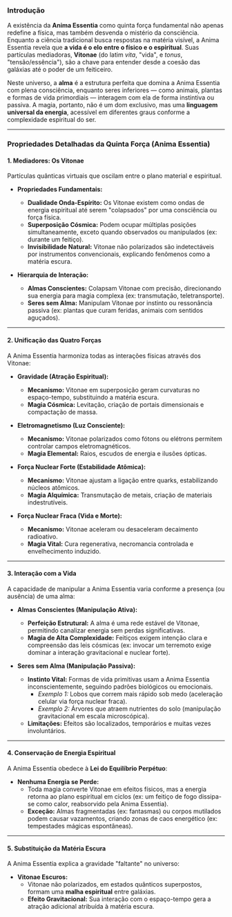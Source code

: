 ### **Introdução**  
A existência da **Anima Essentia** como quinta força fundamental não apenas redefine a física, mas também desvenda o mistério da consciência. Enquanto a ciência tradicional busca respostas na matéria visível, a Anima Essentia revela que **a vida é o elo entre o físico e o espiritual**. Suas partículas mediadoras, **Vitonae** (do latim *vita*, "vida", e *tonus*, "tensão/essência"), são a chave para entender desde a coesão das galáxias até o poder de um feiticeiro.  

Neste universo, a **alma** é a estrutura perfeita que domina a Anima Essentia com plena consciência, enquanto seres inferiores — como animais, plantas e formas de vida primordiais — interagem com ela de forma instintiva ou passiva. A magia, portanto, não é um dom exclusivo, mas uma **linguagem universal da energia**, acessível em diferentes graus conforme a complexidade espiritual do ser.  

---

### **Propriedades Detalhadas da Quinta Força (Anima Essentia)**  

#### **1. Mediadores: Os Vitonae**  
Partículas quânticas virtuais que oscilam entre o plano material e espiritual.  

- **Propriedades Fundamentais:**  
  - **Dualidade Onda-Espírito:** Os Vitonae existem como ondas de energia espiritual até serem "colapsados" por uma consciência ou força física.  
  - **Superposição Cósmica:** Podem ocupar múltiplas posições simultaneamente, exceto quando observados ou manipulados (ex: durante um feitiço).  
  - **Invisibilidade Natural:** Vitonae não polarizados são indetectáveis por instrumentos convencionais, explicando fenômenos como a matéria escura.  

- **Hierarquia de Interação:**  
  - **Almas Conscientes:** Colapsam Vitonae com precisão, direcionando sua energia para magia complexa (ex: transmutação, teletransporte).  
  - **Seres sem Alma:** Manipulam Vitonae por instinto ou ressonância passiva (ex: plantas que curam feridas, animais com sentidos aguçados).  

---

#### **2. Unificação das Quatro Forças**  
A Anima Essentia harmoniza todas as interações físicas através dos Vitonae:  

- **Gravidade (Atração Espiritual):**  
  - **Mecanismo:** Vitonae em superposição geram curvaturas no espaço-tempo, substituindo a matéria escura.  
  - **Magia Cósmica:** Levitação, criação de portais dimensionais e compactação de massa.  

- **Eletromagnetismo (Luz Consciente):**  
  - **Mecanismo:** Vitonae polarizados como fótons ou elétrons permitem controlar campos eletromagnéticos.  
  - **Magia Elemental:** Raios, escudos de energia e ilusões ópticas.  

- **Força Nuclear Forte (Estabilidade Atômica):**  
  - **Mecanismo:** Vitonae ajustam a ligação entre quarks, estabilizando núcleos atômicos.  
  - **Magia Alquímica:** Transmutação de metais, criação de materiais indestrutíveis.  

- **Força Nuclear Fraca (Vida e Morte):**  
  - **Mecanismo:** Vitonae aceleram ou desaceleram decaimento radioativo.  
  - **Magia Vital:** Cura regenerativa, necromancia controlada e envelhecimento induzido.  

---

#### **3. Interação com a Vida**  
A capacidade de manipular a Anima Essentia varia conforme a presença (ou ausência) de uma alma:  

- **Almas Conscientes (Manipulação Ativa):**  
  - **Perfeição Estrutural:** A alma é uma rede estável de Vitonae, permitindo canalizar energia sem perdas significativas.  
  - **Magia de Alta Complexidade:** Feitiços exigem intenção clara e compreensão das leis cósmicas (ex: invocar um terremoto exige dominar a interação gravitacional e nuclear forte).  

- **Seres sem Alma (Manipulação Passiva):**  
  - **Instinto Vital:** Formas de vida primitivas usam a Anima Essentia inconscientemente, seguindo padrões biológicos ou emocionais.  
    - *Exemplo 1:* Lobos que correm mais rápido sob medo (aceleração celular via força nuclear fraca).  
    - *Exemplo 2:* Árvores que atraem nutrientes do solo (manipulação gravitacional em escala microscópica).  
  - **Limitações:** Efeitos são localizados, temporários e muitas vezes involuntários.  

---

#### **4. Conservação de Energia Espiritual**  
A Anima Essentia obedece à **Lei do Equilíbrio Perpétuo**:  

- **Nenhuma Energia se Perde:**  
  - Toda magia converte Vitonae em efeitos físicos, mas a energia retorna ao plano espiritual em ciclos (ex: um feitiço de fogo dissipa-se como calor, reabsorvido pela Anima Essentia).  
  - **Exceção:** Almas fragmentadas (ex: fantasmas) ou corpos mutilados podem causar vazamentos, criando zonas de caos energético (ex: tempestades mágicas espontâneas).  

---

#### **5. Substituição da Matéria Escura**  
A Anima Essentia explica a gravidade "faltante" no universo:  

- **Vitonae Escuros:**  
  - Vitonae não polarizados, em estados quânticos superpostos, formam uma **malha espiritual** entre galáxias.  
  - **Efeito Gravitacional:** Sua interação com o espaço-tempo gera a atração adicional atribuída à matéria escura.